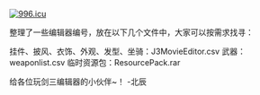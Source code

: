 <a href="https://996.icu"><img src="https://img.shields.io/badge/link-996.icu-red.svg" alt="996.icu" /></a>

整理了一些编辑器编号，放在以下几个文件中，大家可以按需求找寻：

挂件、披风、衣饰、外观、发型、坐骑：J3MovieEditor.csv
武器：weaponlist.csv
临时资源包：ResourcePack.rar

给各位玩剑三编辑器的小伙伴~！
-北辰
